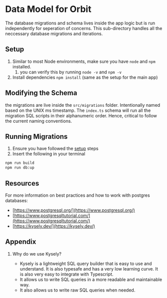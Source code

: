 # Data Model for Orbit

The database migrations and schema lives inside the app logic but is run independently for seperation of concerns. This sub-directory handles all the neccessary database migrations and iterations.

## Setup

1. Similar to most Node environments, make sure you have `node` and `npm` installed.
   1. you can verify this by running `node -v` and `npm -v`
2. Install dependencies `npm install` (same as the setup for the main app)

## Modifying the Schema

the migrations are live inside the `src/migrations` folder. Intentionally named based on the UNIX ms timestamp. The `index.ts` schema will run all the migration SQL scripts in their alphanumeric order. Hence, critical to follow the current naming conventions.

## Running Migrations

1. Ensure you have followed the [setup](#setup) steps
2. Insert the following in your terminal

```bash
npm run build
npm run db:up
```

## Resources

For more information on best practices and how to work with postgres databases:

- [https://www.postgresql.org/](https://www.postgresql.org/)
- [https://www.postgresqltutorial.com/](https://www.postgresqltutorial.com/)
- [https://kysely.dev/](https://kysely.dev/)

## Appendix

1. Why do we use Kysely?

   - Kysely is a lightweight SQL query builder that is easy to use and understand. It is also typesafe and has a very low learning curve. It is also very easy to integrate with Typescript.
   - It allows us to write SQL queries in a more readable and maintainable way.
   - It also allows us to write raw SQL queries when needed.
